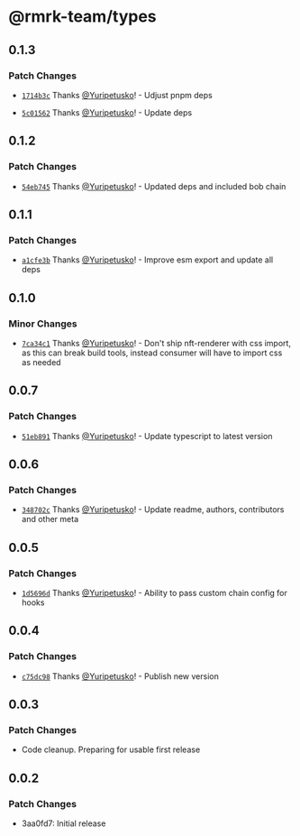 # @rmrk-team/types

## 0.1.3

### Patch Changes

- [`1714b3c`](https://github.com/rmrk-team/rmrk-js/commit/1714b3cdee58e1284097bcfb00df37048fb803b6) Thanks [@Yuripetusko](https://github.com/Yuripetusko)! - Udjust pnpm deps

- [`5c01562`](https://github.com/rmrk-team/rmrk-js/commit/5c01562057733e4b5fa8c62afed33f7a93e49b5e) Thanks [@Yuripetusko](https://github.com/Yuripetusko)! - Update deps

## 0.1.2

### Patch Changes

- [`54eb745`](https://github.com/rmrk-team/rmrk-js/commit/54eb74519ccaa4a2bed7014fab5b94ea3526e9f1) Thanks [@Yuripetusko](https://github.com/Yuripetusko)! - Updated deps and included bob chain

## 0.1.1

### Patch Changes

- [`a1cfe3b`](https://github.com/rmrk-team/rmrk-js/commit/a1cfe3b5d7b19ba5eac03c1be3a475753053b425) Thanks [@Yuripetusko](https://github.com/Yuripetusko)! - Improve esm export and update all deps

## 0.1.0

### Minor Changes

- [`7ca34c1`](https://github.com/rmrk-team/rmrk-js/commit/7ca34c1236106f809d72dd38eecdc3d8e3cc32e5) Thanks [@Yuripetusko](https://github.com/Yuripetusko)! - Don't ship nft-renderer with css import, as this can break build tools, instead consumer will have to import css as needed

## 0.0.7

### Patch Changes

- [`51eb891`](https://github.com/rmrk-team/rmrk-js/commit/51eb8911533a93d9624e144a6955ef57f7227140) Thanks [@Yuripetusko](https://github.com/Yuripetusko)! - Update typescript to latest version

## 0.0.6

### Patch Changes

- [`348702c`](https://github.com/rmrk-team/rmrk-js/commit/348702ca8f1d4c8da57be9e8fbe8425a2327e200) Thanks [@Yuripetusko](https://github.com/Yuripetusko)! - Update readme, authors, contributors and other meta

## 0.0.5

### Patch Changes

- [`1d5696d`](https://github.com/rmrk-team/rmrk-js/commit/1d5696d6719ee5aa28744e7ac7933fd93e1c7825) Thanks [@Yuripetusko](https://github.com/Yuripetusko)! - Ability to pass custom chain config for hooks

## 0.0.4

### Patch Changes

- [`c75dc98`](https://github.com/rmrk-team/rmrk-js/commit/c75dc981443c62f3bb79d0763ea91199855737dc) Thanks [@Yuripetusko](https://github.com/Yuripetusko)! - Publish new version

## 0.0.3

### Patch Changes

- Code cleanup. Preparing for usable first release

## 0.0.2

### Patch Changes

- 3aa0fd7: Initial release
